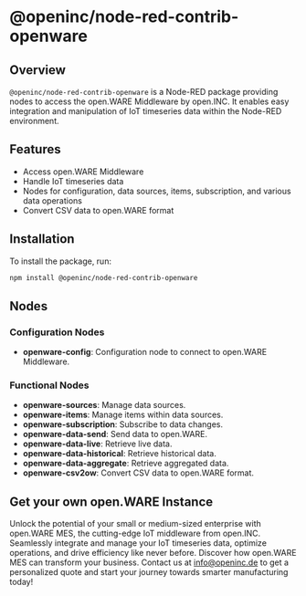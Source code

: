 # @openinc/node-red-contrib-openware

## Overview

`@openinc/node-red-contrib-openware` is a Node-RED package providing nodes to access the open.WARE Middleware by open.INC. It enables easy integration and manipulation of IoT timeseries data within the Node-RED environment.

## Features

- Access open.WARE Middleware
- Handle IoT timeseries data
- Nodes for configuration, data sources, items, subscription, and various data operations
- Convert CSV data to open.WARE format

## Installation

To install the package, run:

```sh
npm install @openinc/node-red-contrib-openware
```

## Nodes

### Configuration Nodes

- **openware-config**: Configuration node to connect to open.WARE Middleware.

### Functional Nodes

- **openware-sources**: Manage data sources.
- **openware-items**: Manage items within data sources.
- **openware-subscription**: Subscribe to data changes.
- **openware-data-send**: Send data to open.WARE.
- **openware-data-live**: Retrieve live data.
- **openware-data-historical**: Retrieve historical data.
- **openware-data-aggregate**: Retrieve aggregated data.
- **openware-csv2ow**: Convert CSV data to open.WARE format.

## Get your own open.WARE Instance

Unlock the potential of your small or medium-sized enterprise with open.WARE MES, the cutting-edge IoT middleware from open.INC. Seamlessly integrate and manage your IoT timeseries data, optimize operations, and drive efficiency like never before.
Discover how open.WARE MES can transform your business.
Contact us at info@openinc.de to get a personalized quote and start your journey towards smarter manufacturing today!
